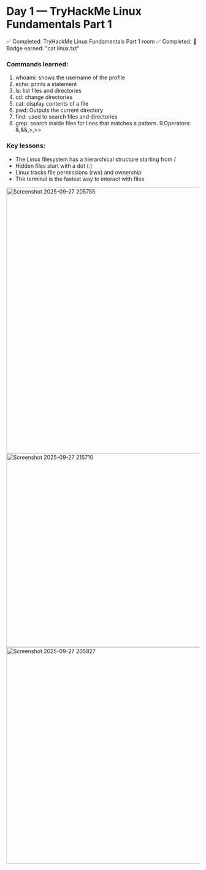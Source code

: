 # Day 1 — TryHackMe Linux Fundamentals Part 1

✅ Completed: TryHackMe Linux Fundamentals Part 1 room
✅ Completed: 
🏅 Badge earned: "cat linux.txt"

### Commands learned:
1. whoami: shows the username of the profile
2. echo: prints a statement
3. ls: list files and directories
4. cd: change directories
5. cat: display contents of a file
6. pwd: Outputs the current directory
7. find: used to search files and directories
8. grep: search inside files for lines that matches a pattern.
9.Operators: &,&&,>,>>

### Key lessons:
- The Linux filesystem has a hierarchical structure starting from /
- Hidden files start with a dot (.)
- Linux tracks file permissions (rwx) and ownership
- The terminal is the fastest way to interact with files

<img width="1353" height="692" alt="Screenshot 2025-09-27 205755" src="https://github.com/user-attachments/assets/275a4111-2781-4802-b293-cd783a4d5cfe" />

<img width="1919" height="505" alt="Screenshot 2025-09-27 215710" src="https://github.com/user-attachments/assets/f97dde68-cb61-4c99-a97f-65bd105fc82a" />

<img width="1919" height="564" alt="Screenshot 2025-09-27 205827" src="https://github.com/user-attachments/assets/fd121eb0-af7d-4e7b-88e6-7fc9ba438b27" />
